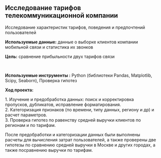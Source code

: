 ## Исследование тарифов телекоммуникационной компании
Исследование характеристик тарифов, поведения и предпочтений пользователей 

<P> <B> Используемые данные:</B> данные о выборке клиентов компании мобильной связи и статистика их звонков </P>
<P> <B>Цель:</B>  сравнение прибыльности двух тарифов связи </P>
  
<BR></P>

<P> <B> Используемые инструменты :</B> Python (библиотеки Pandas, Matplotlib, Scipy, Seaborn), Проверка гипотез </P>
<P><B>Ход проекта:</B></P>
<P>   1. Изучение и предобработка данных: поиск и корректировка пропусков, дубликатов, исправление форматирования.
    <BR> 2. Категоризация признаков (по времени, типу данных, региону и др) и расчет параметров.
    <BR> 3. Проверка гипотез по равенству средней выручки клиентов по регионам и по тарифам.
<BR></P>
<P>После предобработки и категоризации данных были выполнены расчеты для вычисления затрат пользователей, а также проверены две гипотезы по сравнению средней выручки в Москве и других городах, а также посравнению выручки по тарифам.</P>



